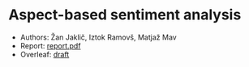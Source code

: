# Aspect-based sentiment analysis
- Authors: Žan Jaklič, Iztok Ramovš, Matjaž Mav
- Report: [report.pdf](report.pdf)
- Overleaf: [draft](https://www.overleaf.com/project/5e80e4270f108a0001e73249)

